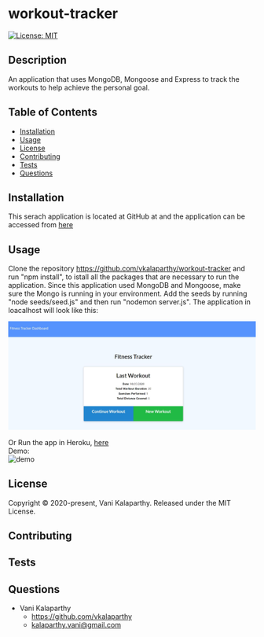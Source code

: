# workout-tracker
[![License: MIT](https://img.shields.io/badge/License-MIT-yellow.svg)](https://opensource.org/licenses/MIT)
## Description
An application that uses MongoDB, Mongoose and Express to track the workouts to help achieve the personal goal.
## Table of Contents
* [Installation](#installation)
* [Usage](#usage)
* [License](#license)
* [Contributing](#contributing)
* [Tests](#tests)
* [Questions](#questions)
## Installation
This serach application is located at GitHub at  and the application can be accessed from [here](https://vk-fitness-tracker.herokuapp.com/)
## Usage
Clone the repository https://github.com/vkalaparthy/workout-tracker and run "npm install", to istall all the packages that are necessary to run the application. Since this application used MongoDB and Mongoose, make sure the Mongo is running in your environment.  Add the seeds by running "node seeds/seed.js" and then run "nodemon server.js".  The application in loacalhost will look like this:  

![firstPage](./images/Capture.JPG)  

Or Run the app in Heroku, [here](https://vk-fitness-tracker.herokuapp.com/)  
Demo:  
![demo](./images/FitnessTracker.gif) 
## License
Copyright © 2020-present, Vani Kalaparthy. Released under the MIT License.
## Contributing
## Tests

## Questions
* Vani Kalaparthy
  * https://github.com/vkalaparthy
  * kalaparthy.vani@gmail.com
